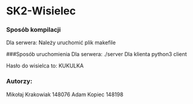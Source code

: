 # SK2-Wisielec

### Sposób kompilacji
Dla serwera: Należy uruchomić plik makefile

###Sposób uruchomienia
Dla serwera: ./server <PORT>
Dla klienta python3 client <ADRES> <PORT>

Hasło do wisielca to: KUKULKA

### Autorzy:
Mikołaj Krakowiak 148076
Adam Kopiec 148198
